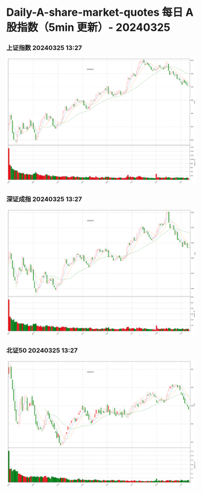 
# Daily-A-share-market-quotes 每日 A 股指数（5min 更新）- 20240325

### 上证指数 20240325 13:27
![](./fig/2024/3/20240325-sh000001.png)

### 深证成指 20240325 13:27
![](./fig/2024/3/20240325-sz399001.png)

### 北证50 20240325 13:27
![](./fig/2024/3/20240325-bj899050.png)
